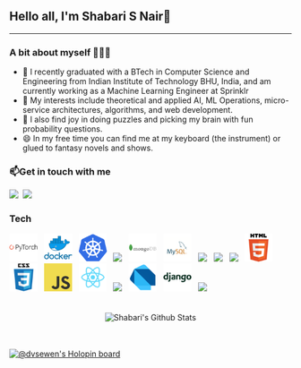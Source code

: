 
## Hello all, I'm Shabari S Nair👋
---

### A bit about myself  🧑🏻‍💻

- 🔭 I recently graduated with a BTech in Computer Science and Engineering from Indian Institute of Technology BHU, India, and am currently working as a Machine Learning Engineer at Sprinklr
- 🥅 My interests include theoretical and applied AI, ML Operations, micro-service architectures, algorithms, and web development.
- 🌱 I also find joy in doing puzzles and picking my brain with fun probability questions.
-  😄 In my free time you can find me at my keyboard (the instrument) or glued to fantasy novels and shows.



### 📫Get in touch with me
<p>
<a href="https://www.linkedin.com/in/shabari-s-nair-b94aa119b//"><img src="https://img.icons8.com/color/48/000000/linkedin.png"/></a>&nbsp;&nbsp;<a href="https://github.com/Killshot667"><img src="https://img.icons8.com/color/48/000000/github.png"/></a>&nbsp;&nbsp;
</p>

### Tech
<div>
 <!--ML-->
<code><img height="50" src="https://github.com/github/explore/blob/main/topics/pytorch/pytorch.png"></code>&nbsp;&nbsp; <!--pytorch-->
<!--Systems-->
<code><img height="50" src="https://github.com/github/explore/blob/main/topics/docker/docker.png"></code>&nbsp;&nbsp;
<code><img height="50" src="https://github.com/github/explore/blob/main/topics/kubernetes/kubernetes.png"></code>&nbsp;&nbsp;
<code><img height="50" src="https://helm.sh/img/helm.svg"></code>&nbsp;&nbsp;
<!--DBMS-->
<code><img height="50" src="https://github.com/github/explore/blob/main/topics/mongodb/mongodb.png"></code>&nbsp;&nbsp;
<code><img height="50" src="https://github.com/github/explore/blob/main/topics/mysql/mysql.png"></code>&nbsp;&nbsp;
<code><img height="50" src="https://yt3.googleusercontent.com/ytc/AIdro_ll2Jdn8mnYyUegcqzDlZritUlF2kFxzv5WRB36xx8q=s900-c-k-c0x00ffffff-no-rj"></code>&nbsp;&nbsp;
<code><img height="50" src="https://yt3.googleusercontent.com/ytc/AIdro_ll2Jdn8mnYyUegcqzDlZritUlF2kFxzv5WRB36xx8q=s900-c-k-c0x00ffffff-no-rj"></code>&nbsp;&nbsp;
<code><img height="50" src="https://yt3.googleusercontent.com/ytc/AIdro_ll2Jdn8mnYyUegcqzDlZritUlF2kFxzv5WRB36xx8q=s900-c-k-c0x00ffffff-no-rj"></code>&nbsp;&nbsp;
<!--Front End-->
<code><img height="50" src="https://github.com/github/explore/blob/main/topics/html/html.png"></code>&nbsp;&nbsp;
<code><img height="50" src="https://github.com/github/explore/blob/main/topics/css/css.png"></code>&nbsp;&nbsp;
<code><img height="50" src="https://github.com/github/explore/blob/main/topics/javascript/javascript.png"></code>&nbsp;&nbsp;
<code><img height="50" src="https://github.com/github/explore/blob/main/topics/react/react.png"></code>&nbsp;&nbsp;
<code><img height="50" src="https://encrypted-tbn0.gstatic.com/images?q=tbn:ANd9GcRhUyPLMCrdBvL7byu5KkMnOssbQigrkiRxZw&s"></code>&nbsp;&nbsp;
<code><img height="50" src="https://github.com/github/explore/blob/main/topics/dart/dart.png"></code>&nbsp;&nbsp;
<!--Back End-->
<code><img height="50" src="https://github.com/github/explore/blob/main/topics/django/django.png"></code>&nbsp;&nbsp;
<!--Misc-->
<code><img height="50" src="https://miro.medium.com/v2/resize:fit:640/0*nr8xfIriulC1eIkW.png"></code>&nbsp;&nbsp;




</div>
<br>
<br>

<div align='center'>
 <img align='center' src="https://github-readme-stats.vercel.app/api?username=Killshot667&&show_icons=true&title_color=fff&icon_color=79ff97&text_color=efefef&bg_color=000080" alt="Shabari's Github Stats">
</div>
<br>
<br>


[![@dvsewen's Holopin board](https://holopin.me/dvsewen)](https://holopin.io/@dvsewen)
